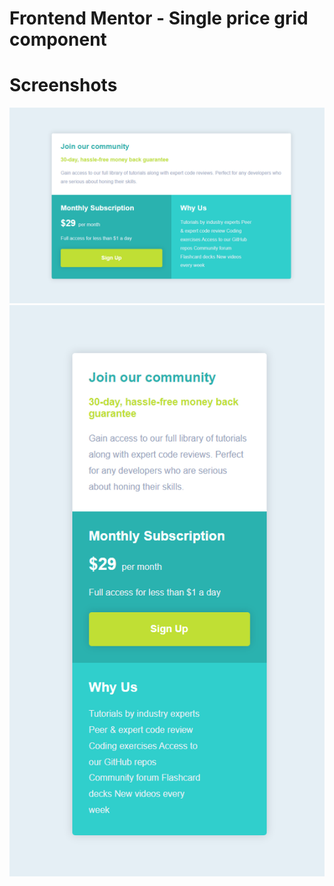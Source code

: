 # Frontend Mentor - Single price grid component

# Screenshots
![Desktop view](./design/screenshot-desktop.png)
![Mobile view](./design/screenshot-mobile.png)
